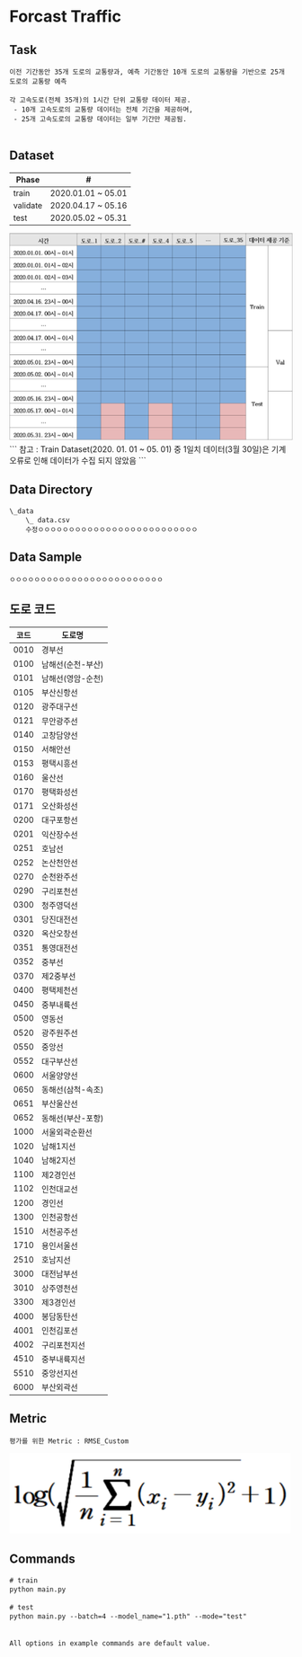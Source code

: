 # Forcast Traffic

## Task
```
이전 기간동안 35개 도로의 교통량과, 예측 기간동안 10개 도로의 교통량을 기반으로 25개 도로의 교통량 예측

각 고속도로(전체 35개)의 1시간 단위 교통량 데이터 제공.
 - 10개 고속도로의 교통량 데이터는 전체 기간을 제공하며,
 - 25개 고속도로의 교통량 데이터는 일부 기간만 제공됨.


```

## Dataset
| Phase | # |
| - | - |
| train | 2020.01.01 ~ 05.01 |
| validate | 2020.04.17 ~ 05.16 |
| test | 2020.05.02 ~ 05.31 |
<img width=600 src="Data_split.png"/>
```
참고 : Train Dataset(2020. 01. 01 ~ 05. 01) 중 1일치 데이터(3월 30일)은 기계 오류로 인해 데이터가 수집 되지 않았음
```


## Data Directory
```
\_data
    \_ data.csv
    수정ㅇㅇㅇㅇㅇㅇㅇㅇㅇㅇㅇㅇㅇㅇㅇㅇㅇㅇㅇㅇㅇㅇㅇㅇㅇㅇ
```

## Data Sample
```
ㅇㅇㅇㅇㅇㅇㅇㅇㅇㅇㅇㅇㅇㅇㅇㅇㅇㅇㅇㅇㅇㅇㅇㅇㅇ
```

## 도로 코드
|코드|도로명|
| - | - |
|0010|경부선|
|0100|남해선(순천-부산)|
|0101|남해선(영암-순천)|
|0105|부산신항선|
|0120|광주대구선|
|0121|무안광주선|
|0140|고창담양선|
|0150|서해안선|
|0153|평택시흥선|
|0160|울산선|
|0170|평택화성선|
|0171|오산화성선|
|0200|대구포항선|
|0201|익산장수선|
|0251|호남선|
|0252|논산천안선|
|0270|순천완주선|
|0290|구리포천선|
|0300|청주영덕선|
|0301|당진대전선|
|0320|옥산오창선|
|0351|통영대전선|
|0352|중부선|
|0370|제2중부선|
|0400|평택제천선|
|0450|중부내륙선|
|0500|영동선|
|0520|광주원주선|
|0550|중앙선|
|0552|대구부산선|
|0600|서울양양선|
|0650|동해선(삼척-속초)|
|0651|부산울산선|
|0652|동해선(부산-포항)|
|1000|서울외곽순환선|
|1020|남해1지선|
|1040|남해2지선|
|1100|제2경인선|
|1102|인천대교선|
|1200|경인선|
|1300|인천공항선|
|1510|서천공주선|
|1710|용인서울선|
|2510|호남지선|
|3000|대전남부선|
|3010|상주영천선|
|3300|제3경인선|
|4000|봉담동탄선|
|4001|인천김포선|
|4002|구리포천지선|
|4510|중부내륙지선|
|5510|중앙선지선|
|6000|부산외곽선|



## Metric
```
평가를 위한 Metric : RMSE_Custom
```
<img width=500 src="RMSE(Custom).png"/>




## Commands
```
# train
python main.py 

# test 
python main.py --batch=4 --model_name="1.pth" --mode="test"


All options in example commands are default value.
```



